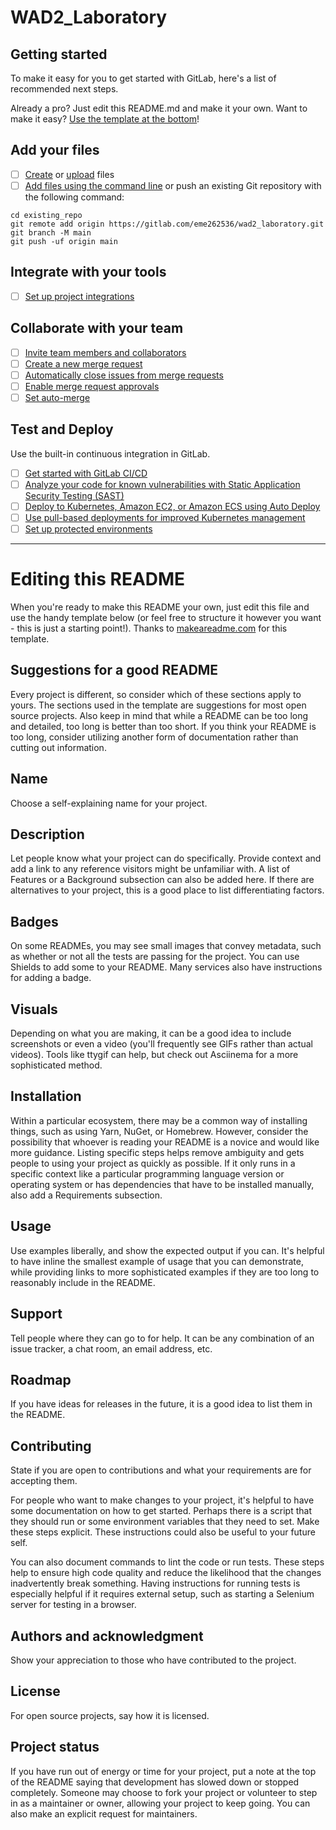 # WAD2_Laboratory



## Getting started

To make it easy for you to get started with GitLab, here's a list of recommended next steps.

Already a pro? Just edit this README.md and make it your own. Want to make it easy? [Use the template at the bottom](#editing-this-readme)!

## Add your files

- [ ] [Create](https://docs.gitlab.com/ee/user/project/repository/web_editor.html#create-a-file) or [upload](https://docs.gitlab.com/ee/user/project/repository/web_editor.html#upload-a-file) files
- [ ] [Add files using the command line](https://docs.gitlab.com/ee/gitlab-basics/add-file.html#add-a-file-using-the-command-line) or push an existing Git repository with the following command:

```
cd existing_repo
git remote add origin https://gitlab.com/eme262536/wad2_laboratory.git
git branch -M main
git push -uf origin main
```

## Integrate with your tools

- [ ] [Set up project integrations](https://gitlab.com/eme262536/wad2_laboratory/-/settings/integrations)

## Collaborate with your team

- [ ] [Invite team members and collaborators](https://docs.gitlab.com/ee/user/project/members/)
- [ ] [Create a new merge request](https://docs.gitlab.com/ee/user/project/merge_requests/creating_merge_requests.html)
- [ ] [Automatically close issues from merge requests](https://docs.gitlab.com/ee/user/project/issues/managing_issues.html#closing-issues-automatically)
- [ ] [Enable merge request approvals](https://docs.gitlab.com/ee/user/project/merge_requests/approvals/)
- [ ] [Set auto-merge](https://docs.gitlab.com/ee/user/project/merge_requests/merge_when_pipeline_succeeds.html)

## Test and Deploy

Use the built-in continuous integration in GitLab.

- [ ] [Get started with GitLab CI/CD](https://docs.gitlab.com/ee/ci/quick_start/index.html)
- [ ] [Analyze your code for known vulnerabilities with Static Application Security Testing (SAST)](https://docs.gitlab.com/ee/user/application_security/sast/)
- [ ] [Deploy to Kubernetes, Amazon EC2, or Amazon ECS using Auto Deploy](https://docs.gitlab.com/ee/topics/autodevops/requirements.html)
- [ ] [Use pull-based deployments for improved Kubernetes management](https://docs.gitlab.com/ee/user/clusters/agent/)
- [ ] [Set up protected environments](https://docs.gitlab.com/ee/ci/environments/protected_environments.html)

***

# Editing this README

When you're ready to make this README your own, just edit this file and use the handy template below (or feel free to structure it however you want - this is just a starting point!). Thanks to [makeareadme.com](https://www.makeareadme.com/) for this template.

## Suggestions for a good README

Every project is different, so consider which of these sections apply to yours. The sections used in the template are suggestions for most open source projects. Also keep in mind that while a README can be too long and detailed, too long is better than too short. If you think your README is too long, consider utilizing another form of documentation rather than cutting out information.

## Name
Choose a self-explaining name for your project.

## Description
Let people know what your project can do specifically. Provide context and add a link to any reference visitors might be unfamiliar with. A list of Features or a Background subsection can also be added here. If there are alternatives to your project, this is a good place to list differentiating factors.

## Badges
On some READMEs, you may see small images that convey metadata, such as whether or not all the tests are passing for the project. You can use Shields to add some to your README. Many services also have instructions for adding a badge.

## Visuals
Depending on what you are making, it can be a good idea to include screenshots or even a video (you'll frequently see GIFs rather than actual videos). Tools like ttygif can help, but check out Asciinema for a more sophisticated method.

## Installation
Within a particular ecosystem, there may be a common way of installing things, such as using Yarn, NuGet, or Homebrew. However, consider the possibility that whoever is reading your README is a novice and would like more guidance. Listing specific steps helps remove ambiguity and gets people to using your project as quickly as possible. If it only runs in a specific context like a particular programming language version or operating system or has dependencies that have to be installed manually, also add a Requirements subsection.

## Usage
Use examples liberally, and show the expected output if you can. It's helpful to have inline the smallest example of usage that you can demonstrate, while providing links to more sophisticated examples if they are too long to reasonably include in the README.

## Support
Tell people where they can go to for help. It can be any combination of an issue tracker, a chat room, an email address, etc.

## Roadmap
If you have ideas for releases in the future, it is a good idea to list them in the README.

## Contributing
State if you are open to contributions and what your requirements are for accepting them.

For people who want to make changes to your project, it's helpful to have some documentation on how to get started. Perhaps there is a script that they should run or some environment variables that they need to set. Make these steps explicit. These instructions could also be useful to your future self.

You can also document commands to lint the code or run tests. These steps help to ensure high code quality and reduce the likelihood that the changes inadvertently break something. Having instructions for running tests is especially helpful if it requires external setup, such as starting a Selenium server for testing in a browser.

## Authors and acknowledgment
Show your appreciation to those who have contributed to the project.

## License
For open source projects, say how it is licensed.

## Project status
If you have run out of energy or time for your project, put a note at the top of the README saying that development has slowed down or stopped completely. Someone may choose to fork your project or volunteer to step in as a maintainer or owner, allowing your project to keep going. You can also make an explicit request for maintainers.
